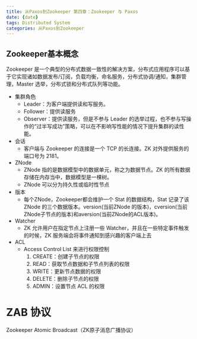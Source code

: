 ```yaml
---
title: 从Paxos到Zookeeper 第四章：Zookeeper 与 Paxos
date: {date}
tags: Distributed System
categories: 从Paxos到Zookeeper
---
```

## Zookeeper基本概念

Zookeeper 是一个典型的分布式数据一致性的解决方案，分布式应用程序可以基于它实现诸如数据发布/订阅，负载均衡，命名服务，分布式协调/通知，集群管理，Master 选举，分布式锁和分布式队列等功能。

* 集群角色
  * Leader：为客户端提供读和写服务。
  * Follower：提供读服务
  * Observer：提供读服务，但是不参与 Leader 的选举过程，也不参与写操作的“过半写成功”策略，可以在不影响写性能的情况下提升集群的读性能。
* 会话
  * 客户端与 Zookeeper 的连接是一个 TCP 的长连接。ZK 对外提供服务的端口号为 2181。
* ZNode
  * ZNode 指的是数据模型中的数据单元，称之为数据节点。ZK 的所有数据存储在内存当中，数据模型是一棵树。
  * ZNode 可以分为持久性或临时性节点
* 版本
  * 每个ZNode，Zookeeper都会维护一个 Stat 的数据结构，Stat 记录了该 ZNode 的三个数据版本。version(当前ZNode 的版本)，cversion(当前ZNode子节点的版本)和aversion(当前ZNode的ACL版本)。
* Watcher
  * ZK 允许用户在指定节点上注册一些 Watcher，并且在一些特定事件触发的时候，ZK 服务端会将事件通知到感兴趣的客户端上去
* ACL
  * Access Control List 来进行权限控制
    1. CREATE：创建子节点的权限
    2. READ：获取节点数据和子节点列表的权限
    3. WRITE：更新节点数据的权限
    4. DELETE：删除子节点的权限
    5. ADMIN：设置节点 ACL 的权限

# ZAB 协议

Zookeeper Atomic  Broadcast（ZK原子消息广播协议）
